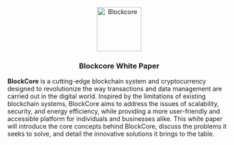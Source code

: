 
<p align="center">
  <p align="center">
    <img src="https://avatars3.githubusercontent.com/u/53176002?s=200&v=4" height="100" alt="Blockcore" />
  </p>
  <h3 align="center">
   Blockcore White Paper
  </h3>
</p>


**BlockCore** is a cutting-edge blockchain system and cryptocurrency designed to revolutionize the way transactions and data management are carried out in the digital world. Inspired by the limitations of existing blockchain systems, BlockCore aims to address the issues of scalability, security, and energy efficiency, while providing a more user-friendly and accessible platform for individuals and businesses alike. This white paper will introduce the core concepts behind BlockCore, discuss the problems it seeks to solve, and detail the innovative solutions it brings to the table.
